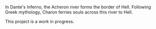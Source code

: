In Dante's Inferno, the Acheron river forms the border of Hell. Following Greek mythology, Charon ferries souls across this river to Hell.

This project is a work in progress.
